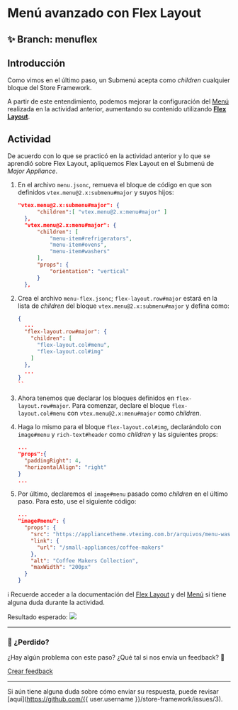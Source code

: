 # Menú avanzado con Flex Layout

## :sparkles: **Branch:** menuflex

## Introducción 

Como vimos en el último paso, un Submenú acepta como *children* cualquier bloque del Store Framework.

A partir de este entendimiento, podemos mejorar la configuración del [Menú](https://vtex.io/docs/components/all/vtex.menu/) realizada en la actividad anterior, aumentando su contenido utilizando [**Flex Layout**](https://vtex.io/docs/components/layout/vtex.flex-layout). 

## Actividad

De acuerdo con lo que se practicó en la actividad anterior y lo que se aprendió sobre Flex Layout, apliquemos Flex Layout en el Submenú de *Major Appliance*.

1. En el archivo `menu.jsonc`, remueva el bloque de código en que son definidos `vtex.menu@2.x:submenu#major` y suyos hijos:
    ```json
    "vtex.menu@2.x:submenu#major": { 
          "children":[ "vtex.menu@2.x:menu#major" ]
      },
      "vtex.menu@2.x:menu#major": { 
          "children": [ 
              "menu-item#refrigerators", 
              "menu-item#ovens", 
              "menu-item#washers" 
          ], 
          "props": { 
              "orientation": "vertical" 
          }
      },
    ```

2. Crea el archivo `menu-flex.jsonc`; `flex-layout.row#major` estará en la lista de *children* del bloque `vtex.menu@2.x:submenu#major` y defina como:

    ```json
    {
      ...
      "flex-layout.row#major": {
        "children": [
          "flex-layout.col#menu",
          "flex-layout.col#img"
        ]
      },
      ...
    }
    ``

3. Ahora tenemos que declarar los bloques definidos en  `flex-layout.row#major`. Para comenzar, declare el bloque `flex-layout.col#menu` con `vtex.menu@2.x:menu#major` como *children*.
4. Haga lo mismo para el bloque `flex-layout.col#img`, declarándolo con `image#menu` y `rich-text#header` como *children* y las siguientes props:

    ```json
    ...
    "props":{
      "paddingRight": 4,
      "horizontalAlign": "right"
    }
    ...
    ```

5. Por último, declaremos el  `image#menu` pasado como *children* en el último paso. Para esto, use el siguiente código: 

    ```json
    ...
    "image#menu": {
      "props": {
        "src": "https://appliancetheme.vteximg.com.br/arquivos/menu-washer.jpg",
        "link": {
          "url": "/small-appliances/coffee-makers"
        },
        "alt": "Coffee Makers Collection",
        "maxWidth": "200px"
      }
    }
    ```
:information_source: Recuerde acceder a la documentación del [Flex Layout](https://vtex.io/docs/components/layout/vtex.flex-layout) y del [Menú](https://vtex.io/docs/components/all/vtex.menu/)  si tiene alguna duda durante la actividad. 

Resultado esperado:
![](https://appliancetheme.vteximg.com.br/arquivos/menu-flex.png)

---

### :no_entry_sign: ¿Perdido? 

¿Hay algún problema con este paso? ¿Qué tal si nos envía un feedback? :pray:

[Crear feedback](https://docs.google.com/forms/d/e/1FAIpQLSeaWrm0Hogm-txm5Ww6mUa68eDuE3WnpFjUSVJ3Wi3dnmCb7A/viewform?usp=pp_url&entry.1784529524=Menu+avan%C3%A7ado+com+flex+layout) 

----

Si aún tiene alguna duda sobre cómo enviar su respuesta, puede revisar [aquí](https://github.com/{{ user.username }}/store-framework/issues/3).
